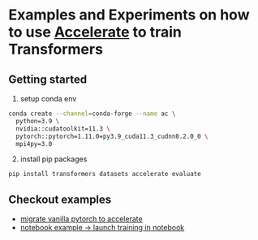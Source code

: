 # Examples and Experiments on how to use [Accelerate](https://huggingface.co/docs/accelerate/index) to train Transformers

## Getting started

1. setup conda env

```bash
conda create --channel=conda-forge --name ac \
  python=3.9 \
  nvidia::cudatoolkit=11.3 \
  pytorch::pytorch=1.11.0=py3.9_cuda11.3_cudnn8.2.0_0 \
  mpi4py=3.0 
```
2. install pip packages
```bash
pip install transformers datasets accelerate evaluate
```

## Checkout examples

* [migrate vanilla pytorch to accelerate](./examples/migrate.ipynb)
* [notebook example -> launch training in notebook](./examples/notebook_launcher.ipynb)